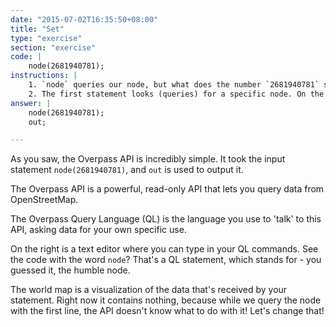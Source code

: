 ```yaml
---
date: "2015-07-02T16:35:50+08:00"
title: "Set"
type: "exercise"
section: "exercise"
code: | 
    node(2681940781);
instructions: |
    1. `node` queries our node, but what does the number `2681940781` stand for? It's the unique identifier number (ID) of the node we're looking for.
    2. The first statement looks (queries) for a specific node. On the second line, type in `out;`, which would print that node.
answer: |
    node(2681940781);
    out;

---
```


As you saw, the Overpass API is incredibly simple. It took the input statement `node(2681940781)`, and `out` is used to output it.

The Overpass API is a powerful, read-only API that lets you query data from OpenStreetMap.

The Overpass Query Language (QL) is the language you use to 'talk' to this API, asking data for your own specific use.

On the right is a text editor where you can type in your QL commands. See the code with the word `node`? That's a QL statement, which stands for - you guessed it, the humble node.

The world map is a visualization of the data that's received by your statement. Right now it contains nothing, because while we query the node with the first line, the API doesn't know what to do with it! Let's change that!

